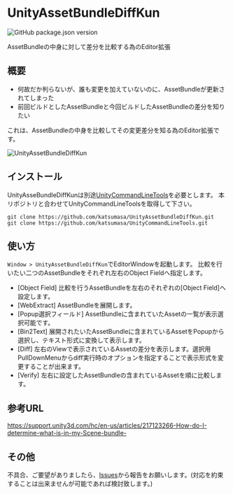 # UnityAssetBundleDiffKun

![GitHub package.json version](https://img.shields.io/github/package-json/v/katsumasa/UnityAssetBundleDiffKun)

AssetBundleの中身に対して差分を比較する為のEditor拡張

## 概要

- 何故だか判らないが、誰も変更を加えていないのに、AssetBundleが更新されてしまった
- 前回ビルドとしたAssetBundleと今回ビルドしたAssetBundleの差分を知りたい

これは、AssetBundleの中身を比較してその変更差分を知る為のEditor拡張です。

![UnityAssetBundleDiffKun](https://user-images.githubusercontent.com/29646672/137438506-ee9cc60e-b5e5-4d2d-9700-a0ea6c23c17e.png)

## インストール

UnityAsseBundleDiffKunは別途[UnityCommandLineTools](https://github.com/katsumasa/UnityCommandLineTools)を必要とします。
本リポジトリと合わせてUnityCommandLineToolsを取得して下さい。

```:console
git clone https://github.com/katsumasa/UnityAssetBundleDiffKun.git
git clone https://github.com/katsumasa/UnityCommandLineTools.git
```

## 使い方

`Window > UnityAssetBundleDiffKun`でEditorWindowを起動します。
比較を行いたい二つのAssetBundleをそれぞれ左右のObject Fieldへ指定します。

- [Object Field] 比較を行うAssetBundleを左右のそれぞれの[Object Field]へ設定します。
- [WebExtract] AssetBundleを展開します。
- [Popup選択フィールド] AssetBundleに含まれていたAssetの一覧が表示選択可能です。
- [Bin2Text] 展開されたいたAssetBundleに含まれているAssetをPopupから選択し、テキスト形式に変換して表示します。
- [Diff] 左右のViewで表示されているAssetの差分を表示します。選択用PullDownMenuからdiff実行時のオプションを指定することで表示形式を変更することが出来ます。
- [Verify] 左右に設定したAssetBundleの含まれているAssetを順に比較します。

## 参考URL

https://support.unity3d.com/hc/en-us/articles/217123266-How-do-I-determine-what-is-in-my-Scene-bundle-

## その他

不具合、ご要望がありましたら、[Issues](https://github.com/katsumasa/UnityAssetBundleDiffKun/issues)から報告をお願いします。(対応を約束することは出来ませんが可能であれば検討致します。)
